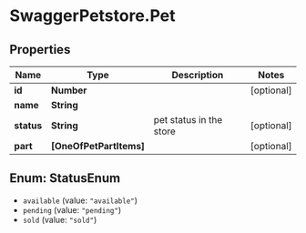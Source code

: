 # SwaggerPetstore.Pet

## Properties
Name | Type | Description | Notes
------------ | ------------- | ------------- | -------------
**id** | **Number** |  | [optional] 
**name** | **String** |  | 
**status** | **String** | pet status in the store | [optional] 
**part** | **[OneOfPetPartItems]** |  | [optional] 

<a name="StatusEnum"></a>
## Enum: StatusEnum

* `available` (value: `"available"`)
* `pending` (value: `"pending"`)
* `sold` (value: `"sold"`)

